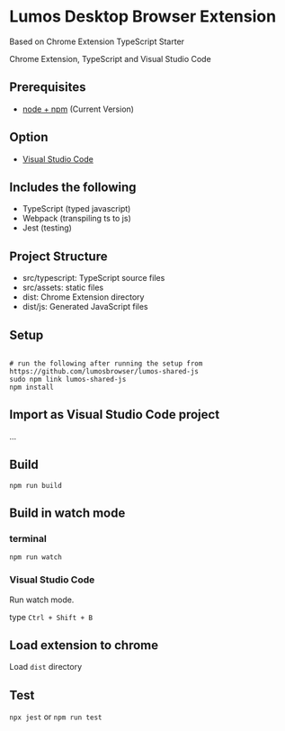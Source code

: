 # Lumos Desktop Browser Extension 

Based on Chrome Extension TypeScript Starter


Chrome Extension, TypeScript and Visual Studio Code

## Prerequisites

* [node + npm](https://nodejs.org/) (Current Version)

## Option

* [Visual Studio Code](https://code.visualstudio.com/)

## Includes the following

* TypeScript (typed javascript)
* Webpack (transpiling ts to js)
* Jest (testing)

## Project Structure

* src/typescript: TypeScript source files
* src/assets: static files
* dist: Chrome Extension directory
* dist/js: Generated JavaScript files

## Setup

```

# run the following after running the setup from https://github.com/lumosbrowser/lumos-shared-js
sudo npm link lumos-shared-js
npm install
```

## Import as Visual Studio Code project

...

## Build

```
npm run build
```

## Build in watch mode

### terminal

```
npm run watch
```

### Visual Studio Code

Run watch mode.

type `Ctrl + Shift + B`

## Load extension to chrome

Load `dist` directory

## Test
`npx jest` or `npm run test`
